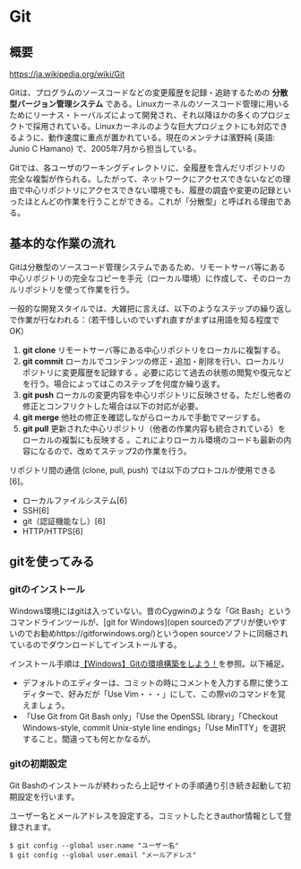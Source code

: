 # Git

## 概要
https://ja.wikipedia.org/wiki/Git

Gitは、プログラムのソースコードなどの変更履歴を記録・追跡するための **分散型バージョン管理システム** である。Linuxカーネルのソースコード管理に用いるためにリーナス・トーバルズによって開発され、それ以降ほかの多くのプロジェクトで採用されている。Linuxカーネルのような巨大プロジェクトにも対応できるように、動作速度に重点が置かれている。現在のメンテナは濱野純 (英語: Junio C Hamano) で、2005年7月から担当している。

Gitでは、各ユーザのワーキングディレクトリに、全履歴を含んだリポジトリの完全な複製が作られる。したがって、ネットワークにアクセスできないなどの理由で中心リポジトリにアクセスできない環境でも、履歴の調査や変更の記録といったほとんどの作業を行うことができる。これが「分散型」と呼ばれる理由である。

## 基本的な作業の流れ
Gitは分散型のソースコード管理システムであるため、リモートサーバ等にある中心リポジトリの完全なコピーを手元（ローカル環境）に作成して、そのローカルリポジトリを使って作業を行う。

一般的な開発スタイルでは、大雑把に言えば、以下のようなステップの繰り返しで作業が行なわれる：（若干怪しいのでいずれ直すがまずは用語を知る程度でOK）

1. **git clone** リモートサーバ等にある中心リポジトリをローカルに複製する。
2. **git commit** ローカルでコンテンツの修正・追加・削除を行い、ローカルリポジトリに変更履歴を記録する 。必要に応じて過去の状態の閲覧や復元などを行う。場合によってはこのステップを何度か繰り返す。
3. **git push** ローカルの変更内容を中心リポジトリに反映させる。ただし他者の修正とコンフリクトした場合は以下の対応が必要。
4. **git merge** 他社の修正を確認しながらローカルで手動でマージする。
5. **git pull** 更新された中心リポジトリ（他者の作業内容も統合されている）をローカルの複製にも反映する 。これによりローカル環境のコードも最新の内容になるので、改めてステップ2の作業を行う。

リポジトリ間の通信 (clone, pull, push) では以下のプロトコルが使用できる[6]。
* ローカルファイルシステム[6]
* SSH[6]
* git（認証機能なし）[6]
* HTTP/HTTPS[6]



## gitを使ってみる



### gitのインストール

Windows環境にはgitは入っていない。昔のCygwinのような「Git Bash」というコマンドラインツールが、[git for Windows](open sourceのアプリが使いやすいのでお勧めhttps://gitforwindows.org/)というopen sourceソフトに同梱されているのでダウンロードしてインストールする。



インストール手順は[【Windows】Gitの環境構築をしよう！](https://prog-8.com/docs/git-env-win)を参照。以下補足。

* デフォルトのエディターは、コミットの時にコメントを入力する際に使うエディターで、好みだが「Use Vim・・・」にして、この際viのコマンドを覚えましょう。
* 「Use Git from Git Bash only」「Use the OpenSSL library」「Checkout Windows-style, commit Unix-style line endings」「Use MinTTY」を選択すること。間違っても何とかなるが。

### gitの初期設定



Git Bashのインストールが終わったら上記サイトの手順通り引き続き起動して初期設定を行います。



ユーザー名とメールアドレスを設定する。コミットしたときauthor情報として登録されます。
~~~
$ git config --global user.name "ユーザー名"
$ git config --global user.email "メールアドレス"
~~~

